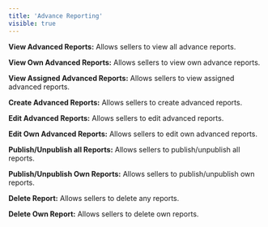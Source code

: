 ```yaml
---
title: 'Advance Reporting'
visible: true
---
```


**View Advanced Reports:** Allows sellers to view all advance reports.

**View Own Advanced Reports:** Allows sellers to view own advance reports.

**View Assigned Advanced Reports:** Allows sellers to view assigned advanced reports.

**Create Advanced Reports:** Allows sellers to create advanced reports.

**Edit Advanced Reports:** Allows sellers to edit advanced reports.

**Edit Own Advanced Reports:** Allows sellers to edit own advanced reports.

**Publish/Unpublish all Reports:** Allows sellers to publish/unpublish all reports.

**Publish/Unpublish Own Reports:** Allows sellers to publish/unpublish own reports.

**Delete Report:** Allows sellers to delete any reports.

**Delete Own Report:** Allows sellers to delete own reports.